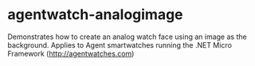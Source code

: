 agentwatch-analogimage
======================

Demonstrates how to create an analog watch face using an image as the background.
Applies to Agent smartwatches running the .NET Micro Framework (http://agentwatches.com)
